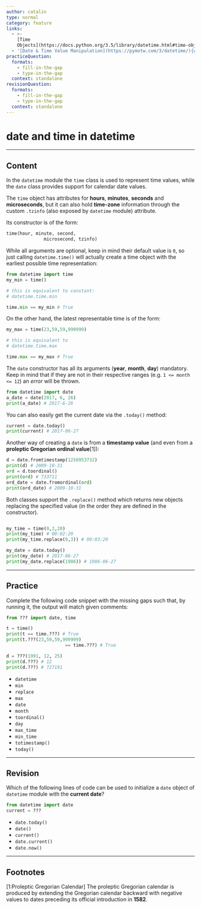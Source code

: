 ```yaml
---
author: catalin
type: normal
category: feature
links:
  - >-
    [Time
    Objects](https://docs.python.org/3.5/library/datetime.html#time-objects){website}
  - '[Date & Time Value Manipulation](https://pymotw.com/3/datetime/){website}'
practiceQuestion:
  formats:
    - fill-in-the-gap
    - type-in-the-gap
  context: standalone
revisionQuestion:
  formats:
    - fill-in-the-gap
    - type-in-the-gap
  context: standalone
---
```


# date and time in datetime


---

## Content

In the `datetime` module the `time` class is used to represent time values, while the `date` class provides support for calendar date values.

The `time` object has attributes for **hours**, **minutes**, **seconds** and **microseconds**, but it can also hold **time-zone** information through the custom `.tzinfo` (also exposed by `datetime` module) attribute.

Its constructor is of the form:

```python
time(hour, minute, second,
              microsecond, tzinfo)
```

While all arguments are optional, keep in mind their default value is `0`, so just calling `datetime.time()` will actually create a time object with the earliest possible time representation:

```python
from datetime import time
my_min = time()

# this is equivalent to constant:
# datetime.time.min

time.min == my_min # True

```

On the other hand, the latest representable time is of the form:

```python
my_max = time(23,59,59,999999)

# this is equivalent to
# datetime.time.max

time.max == my_max # True
```

The `date` constructor has all its arguments (**year**, **month**, **day**) mandatory. Keep in mind that if they are not in their respective ranges (e.g. `1 <= month <= 12`) an *error* will be thrown.

```python
from datetime import date
a_date = date(2017, 6, 26)
print(a_date) # 2017-6-26
```

You can also easily get the current date via the `.today()` method:

```python
current = date.today()
print(current) # 2017-06-27
```

Another way of creating a `date` is from a **timestamp value** (and even from a **proleptic Gregorian ordinal value**[1]):

```python
d = date.fromtimestamp(1256953732)
print(d) # 2009-10-31
ord = d.toordinal()
print(ord) # 733711
ord_date = date.fromordinal(ord)
print(ord_date) # 2009-10-31
```

Both classes support the `.replace()` method which returns new objects replacing the specified value (in the order they are defined in the constructor).

```python

my_time = time(0,2,20)
print(my_time) # 00:02:20
print(my_time.replace(0,3)) # 00:03:20

my_date = date.today()
print(my_date) # 2017-06-27
print(my_date.replace(1986)) # 1986-06-27
```


---

## Practice

Complete the following code snippet with the missing gaps such that, by running it, the output will match given comments:

```python
from ??? import date, time

t = time()
print(t == time.???) # True
print(t.???(23,59,59,999999)
                      == time.???) # True

d = ???(1991, 12, 25)
print(d.???) # 12
print(d.???) # 727191

```

- `datetime`
- `min`
- `replace`
- `max`
- `date`
- `month`
- `toordinal()`
- `day`
- `max_time`
- `min_time`
- `totimestamp()`
- `today()`


---

## Revision

Which of the following lines of code can be used to initialize a `date` object of `datetime` module with the **current date**?

```python
from datetime import date
current = ???
```

- `date.today()`
- `date()`
- `current()`
- `date.current()`
- `date.now()`


---

## Footnotes

[1:Proleptic Gregorian Calendar]
The proleptic Gregorian calendar is produced by extending the Gregorian calendar backward with negative values to dates preceding its official introduction in **1582**.
 
